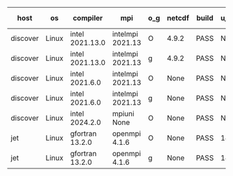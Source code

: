 

| host     | os       | compiler                              | mpi                      | o_g        | netcdf        | build       | u_pass          | u_fail          | s_pass            | s_fail            | e_pass             | e_fail             | nuopc_pass       | nuopc_fail       | artifacts link          |
|----------|----------|---------------------------------------|--------------------------|------------|---------------|-------------|-----------------|-----------------|-------------------|-------------------|--------------------|--------------------|------------------|------------------|-------------------------|
| discover | Linux | intel 2021.13.0 | intelmpi 2021.13  | O | 4.9.2  | PASS | None | None | None | None | None | None | None | None | <a href="https://github.com/esmf-org/esmf-test-artifacts/tree/c24d5e7d4cd9a429809c209eed825f23f90f9524/develop/intel/2021.13.0/O/intelmpi/2021.13" target="_blank">c24d5e7</a> | 
| discover | Linux | intel 2021.13.0 | intelmpi 2021.13  | g | 4.9.2  | PASS | None | None | None | None | None | None | None | None | <a href="https://github.com/esmf-org/esmf-test-artifacts/tree/414b21467dbf22428d4d38344bcf3edba8c63521/develop/intel/2021.13.0/g/intelmpi/2021.13" target="_blank">414b214</a> | 
| discover | Linux | intel 2021.6.0 | intelmpi 2021.13  | O | None  | PASS | None | None | None | None | None | None | None | None | <a href="https://github.com/esmf-org/esmf-test-artifacts/tree/be7203b39abdc7b492ba4a3d5d36aafa7cd09cf6/develop/intel/2021.6.0/O/intelmpi/2021.13" target="_blank">be7203b</a> | 
| discover | Linux | intel 2021.6.0 | intelmpi 2021.13  | g | None  | PASS | None | None | None | None | None | None | None | None | <a href="https://github.com/esmf-org/esmf-test-artifacts/tree/6362c7fed5cdf4a637a02dc09e60b951ab1aa626/develop/intel/2021.6.0/g/intelmpi/2021.13" target="_blank">6362c7f</a> | 
| discover | Linux | intel 2024.2.0 | mpiuni None  | O | None  | PASS | None | None | None | None | None | None | None | None | <a href="https://github.com/esmf-org/esmf-test-artifacts/tree/bb58242c92186475dae9444ab66088ec83916e58/develop/intel/2024.2.0/O/mpiuni/None" target="_blank">bb58242</a> | 
| jet | Linux | gfortran 13.2.0 | openmpi 4.1.6  | O | None  | PASS | 14204 | 0 | 51 | 0 | 80 | 0 | 57 | 0 | <a href="https://github.com/esmf-org/esmf-test-artifacts/tree/7b9768ce115e99ac9b4ea73bc72452b0c5e3b17d/develop/gfortran/13.2.0/O/openmpi/4.1.6" target="_blank">7b9768c</a> | 
| jet | Linux | gfortran 13.2.0 | openmpi 4.1.6  | g | None  | PASS | 14204 | 0 | 51 | 0 | 80 | 0 | 57 | 0 | <a href="https://github.com/esmf-org/esmf-test-artifacts/tree/088cf6e94e6e35ce2f1d28829898197e31a1b629/develop/gfortran/13.2.0/g/openmpi/4.1.6" target="_blank">088cf6e</a> | 

